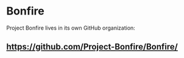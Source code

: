 # Bonfire

Project Bonfire lives in its own GitHub organization:

## https://github.com/Project-Bonfire/Bonfire/
